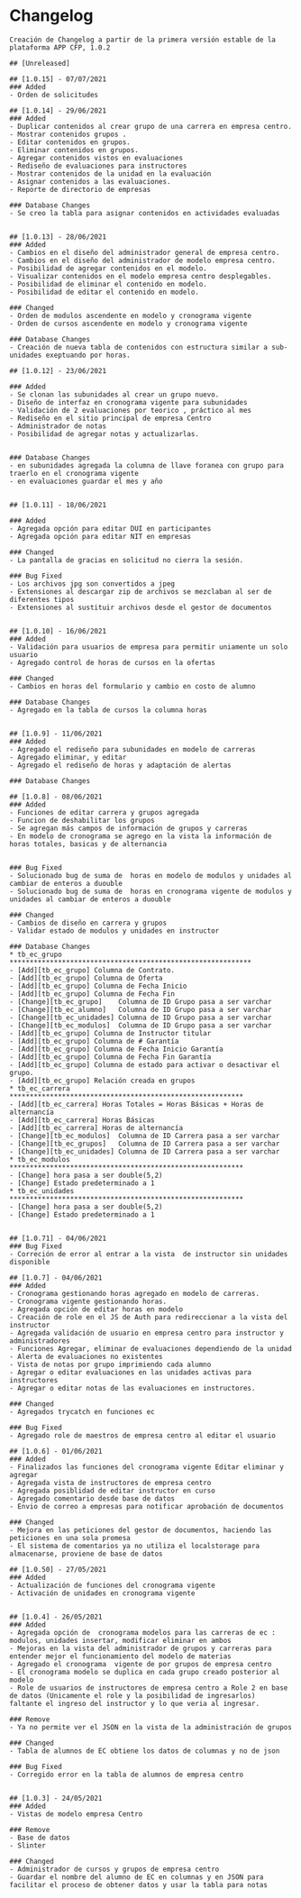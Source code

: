 # Changelog

    Creación de Changelog a partir de la primera versión estable de la plataforma APP CFP, 1.0.2

    ## [Unreleased]

    ## [1.0.15] - 07/07/2021
    ### Added
    - Orden de solicitudes

    ## [1.0.14] - 29/06/2021
    ### Added
    - Duplicar contenidos al crear grupo de una carrera en empresa centro.
    - Mostrar contenidos grupos .
    - Editar contenidos en grupos.
    - Eliminar contenidos en grupos.
    - Agregar contenidos vistos en evaluaciones
    - Rediseño de evaluaciones para instructores
    - Mostrar contenidos de la unidad en la evaluación
    - Asignar contenidos a las evaluaciones.
    - Reporte de directorio de empresas

    ### Database Changes
    - Se creo la tabla para asignar contenidos en actividades evaluadas


    ## [1.0.13] - 28/06/2021
    ### Added
    - Cambios en el diseño del administrador general de empresa centro.
    - Cambios en el diseño del administrador de modelo empresa centro.
    - Posibilidad de agregar contenidos en el modelo.
    - Visualizar contenidos en el modelo empresa centro desplegables.
    - Posibilidad de eliminar el contenido en modelo.
    - Posibilidad de editar el contenido en modelo.

    ### Changed
    - Orden de modulos ascendente en modelo y cronograma vigente
    - Orden de cursos ascendente en modelo y cronograma vigente

    ### Database Changes
    - Creación de nueva tabla de contenidos con estructura similar a sub-unidades exeptuando por horas.

    ## [1.0.12] - 23/06/2021

    ### Added
    - Se clonan las subunidades al crear un grupo nuevo.
    - Diseño de interfaz en cronograma vigente para subunidades
    - Validación de 2 evaluaciones por teorico , práctico al mes
    - Rediseño en el sitio principal de empresa Centro
    - Administrador de notas 
    - Posibilidad de agregar notas y actualizarlas.


    ### Database Changes
    - en subunidades agregada la columna de llave foranea con grupo para traerlo en el cronograma vigente
    - en evaluaciones guardar el mes y año

    
    ## [1.0.11] - 18/06/2021
    
    ### Added
    - Agregada opción para editar DUI en participantes
    - Agregada opción para editar NIT en empresas

    ### Changed
    - La pantalla de gracias en solicitud no cierra la sesión.

    ### Bug Fixed
    - Los archivos jpg son convertidos a jpeg
    - Extensiones al descargar zip de archivos se mezclaban al ser de diferentes tipos
    - Extensiones al sustituir archivos desde el gestor de documentos


    ## [1.0.10] - 16/06/2021
    ### Added
    - Validación para usuarios de empresa para permitir uniamente un solo usuario
    - Agregado control de horas de cursos en la ofertas

    ### Changed
    - Cambios en horas del formulario y cambio en costo de alumno

    ### Database Changes
    - Agregado en la tabla de cursos la columna horas
    

    ## [1.0.9] - 11/06/2021
    ### Added
    - Agregado el rediseño para subunidades en modelo de carreras
    - Agregado eliminar, y editar 
    - Agregado el rediseño de horas y adaptación de alertas
    
    ### Database Changes

    ## [1.0.8] - 08/06/2021
    ### Added
    - Funciones de editar carrera y grupos agregada
    - Funcion de deshabilitar los grupos
    - Se agregan más campos de información de grupos y carreras
    - En modelo de cronograma se agrego en la vista la información de horas totales, basicas y de alternancia


    ### Bug Fixed
    - Solucionado bug de suma de  horas en modelo de modulos y unidades al cambiar de enteros a duouble
    - Solucionado bug de suma de  horas en cronograma vigente de modulos y unidades al cambiar de enteros a duouble

    ### Changed
    - Cambios de diseño en carrera y grupos
    - Validar estado de modulos y unidades en instructor

    ### Database Changes
    * tb_ec_grupo ************************************************************
    - [Add][tb_ec_grupo] Columna de Contrato.
    - [Add][tb_ec_grupo] Columna de Oferta
    - [Add][tb_ec_grupo] Columna de Fecha Inicio
    - [Add][tb_ec_grupo] Columna de Fecha Fin
    - [Change][tb_ec_grupo]    Columna de ID Grupo pasa a ser varchar
    - [Change][tb_ec_alumno]   Columna de ID Grupo pasa a ser varchar
    - [Change][tb_ec_unidades] Columna de ID Grupo pasa a ser varchar
    - [Change][tb_ec_modulos]  Columna de ID Grupo pasa a ser varchar
    - [Add][tb_ec_grupo] Columna de Instructor titular
    - [Add][tb_ec_grupo] Columna de # Garantía
    - [Add][tb_ec_grupo] Columna de Fecha Inicio Garantía
    - [Add][tb_ec_grupo] Columna de Fecha Fin Garantía
    - [Add][tb_ec_grupo] Columna de estado para activar o desactivar el grupo.
    - [Add][tb_ec_grupo] Relación creada en grupos
    * tb_ec_carrera **********************************************************
    - [Add][tb_ec_carrera] Horas Totales = Horas Básicas + Horas de alternancía
    - [Add][tb_ec_carrera] Horas Básicas
    - [Add][tb_ec_carrera] Horas de alternancía
    - [Change][tb_ec_modulos]  Columna de ID Carrera pasa a ser varchar
    - [Change][tb_ec_grupos]   Columna de ID Carrera pasa a ser varchar
    - [Change][tb_ec_unidades] Columna de ID Carrera pasa a ser varchar
    * tb_ec_modulos **********************************************************
    - [Change] hora pasa a ser double(5,2)
    - [Change] Estado predeterminado a 1
    * tb_ec_unidades **********************************************************
    - [Change] hora pasa a ser double(5,2)
    - [Change] Estado predeterminado a 1


    ## [1.0.71] - 04/06/2021
    ### Bug Fixed
    - Correción de error al entrar a la vista  de instructor sin unidades disponible

    ## [1.0.7] - 04/06/2021
    ### Added
    - Cronograma gestionando horas agregado en modelo de carreras.
    - Cronograma vigente gestionando horas.
    - Agregada opción de editar horas en modelo
    - Creación de role en el JS de Auth para redireccionar a la vista del instructor
    - Agregada validación de usuario en empresa centro para instructor y administradores
    - Funciones Agregar, eliminar de evaluaciones dependiendo de la unidad
    - Alerta de evaluaciones no existentes
    - Vista de notas por grupo imprimiendo cada alumno
    - Agregar o editar evaluaciones en las unidades activas para instructores
    - Agregar o editar notas de las evaluaciones en instructores.

    ### Changed
    - Agregados trycatch en funciones ec

    ### Bug Fixed
    - Agregado role de maestros de empresa centro al editar el usuario

    ## [1.0.6] - 01/06/2021
    ### Added
    - Finalizados las funciones del cronograma vigente Editar eliminar y agregar
    - Agregada vista de instructores de empresa centro
    - Agregada posiblidad de editar instructor en curso
    - Agregado comentario desde base de datos
    - Envio de correo a empresas para notificar aprobación de documentos

    ### Changed
    - Mejora en las peticiones del gestor de documentos, haciendo las peticiones en una sola promesa
    - El sistema de comentarios ya no utiliza el localstorage para almacenarse, proviene de base de datos

    ## [1.0.50] - 27/05/2021
    ### Added
    - Actualización de funciones del cronograma vigente
    - Activación de unidades en cronograma vigente


    ## [1.0.4] - 26/05/2021
    ### Added
    - Agregada opción de  cronograma modelos para las carreras de ec : modulos, unidades insertar, modificar eliminar en ambos
    - Mejoras en la vista del administrador de grupos y carreras para entender mejor el funcionamiento del modelo de materias
    - Agregado el cronograma  vigente de por grupos de empresa centro
    - El cronograma modelo se duplica en cada grupo creado posterior al modelo
    - Role de usuarios de instructores de empresa centro a Role 2 en base de datos (Unicamente el role y la posibilidad de ingresarlos)
    faltante el ingreso del instructor y lo que veria al ingresar.

    ### Remove
    - Ya no permite ver el JSON en la vista de la administración de grupos

    ### Changed
    - Tabla de alumnos de EC obtiene los datos de columnas y no de json

    ### Bug Fixed
    - Corregido error en la tabla de alumnos de empresa centro


    ## [1.0.3] - 24/05/2021
    ### Added
    - Vistas de modelo empresa Centro

    ### Remove
    - Base de datos
    - Slinter

    ### Changed
    - Administrador de cursos y grupos de empresa centro
    - Guardar el nombre del alumno de EC en columnas y en JSON para facilitar el proceso de obtener datos y usar la tabla para notas
